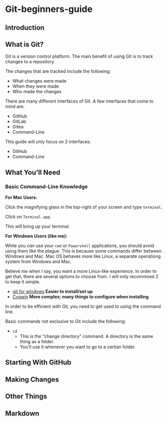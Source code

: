 # Git-beginners-guide

## Introduction

## What is Git?
Git is a version control platform.  The main benefit of using Git is to track changes to a repository.

The changes that are tracked include the following:
* What changes were made
* When they were made
* Who made the changes

There are many different interfaces of Git.
A few interfaces that come to mind are:
* GitHub
* GitLab
* Gitea
* Command-Line

This guide will only focus on 2 interfaces:
* GitHub
* Command-Line

## What You'll Need

### Basic Command-Line Knowledge

**For Mac Users:**

Click the magnifying glass in the top-right of your screen and type ```terminal```.

Click on ```Terminal.app```.

This will bring up your terminal.

**For Windows Users \(like me\):**

While you *can* use your ```cmd``` or ```Powershell``` applications, you should avoid using them like the plague.
This is because some commands differ between Windows and Mac.  Mac OS behaves more like Linux, a separate operationg system from Windows and Mac.

Believe me when I say, you want a more Linux-like experience.
In order to get that, there are several options to choose from.
I will only recommned 2 to keep it simple.
* [git for windows](https://gitforwindows.org/) **Easier to install/set up**
* [Cygwin](https://www.cygwin.com/) **More complex; many things to configure when installing**

In order to be efficient with Git, you need to get used to using the command line.

Basic commands not exclusive to Git include the following:
* ```cd```
  * This is the "change directory" command.  A directory is the same thing as a folder.
  * You'll use it whenever you want to go to a certian folder.

## Starting With GitHub

## Making Changes

## Other Things

## Markdown